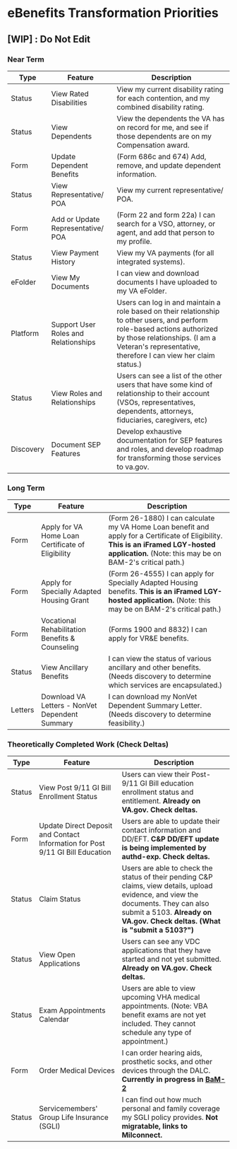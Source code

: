 # eBenefits Transformation Priorities

## [WIP] : Do Not Edit

### Near Term

| Type | Feature | Description |
| ---- | ------- | ----------- |
| Status | View Rated Disabilities | View my current disability rating for each contention, and my combined disability rating. |
| Status | View Dependents | View the dependents the VA has on record for me, and see if those dependents are on my Compensation award. |
| Form | Update Dependent Benefits | (Form 686c and 674) Add, remove, and update dependent information. |
| Status | View Representative/ POA | View my current representative/ POA. |
| Form | Add or Update Representative/ POA | (Form 22 and form 22a) I can search for a VSO, attorney, or agent, and add that person to my profile. |
| Status | View Payment History | View my VA payments (for all integrated systems). |
| eFolder | View My Documents | I can view and download documents I have uploaded to my VA eFolder. |
| Platform | Support User Roles and Relationships | Users can log in and maintain a role based on their relationship to other users, and perform role-based actions authorized by those relationships. (I am a Veteran's representative, therefore I can view her claim status.) |
| Status | View Roles and Relationships | Users can see a list of the other users that have some kind of relationship to their account (VSOs, representatives, dependents, attorneys, fiduciaries, caregivers, etc) |
| Discovery | Document SEP Features | Develop exhaustive documentation for SEP features and roles, and develop roadmap for transforming those services to va.gov. |

### Long Term

| Type | Feature | Description |
| ---- | ------- | ----------- |
| Form | Apply for VA Home Loan Certificate of Eligibility | (Form 26-1880) I can calculate my VA Home Loan benefit and apply for a Certificate of Eligibility. **This is an iFramed LGY-hosted application.** (Note: this may be on BAM-2's critical path.) |
| Form | Apply for Specially Adapted Housing Grant | (Form 26-4555) I can apply for Specially Adapted Housing benefits. **This is an iFramed LGY-hosted application.** (Note: this may be on BAM-2's critical path.) |
| Form | Vocational Rehabilitation Benefits & Counseling | (Forms 1900 and 8832) I can apply for VR&E benefits. |
| Status | View Ancillary Benefits | I can view the status of various ancillary and other benefits. (Needs discovery to determine which services are encapsulated.) |
| Letters | Download VA Letters - NonVet Dependent Summary | I can download my NonVet Dependent Summary Letter. (Needs discovery to determine feasibility.) |

### Theoretically Completed Work (Check Deltas)

| Type | Feature | Description |
| ---- | ------- | ----------- |
| Status | View Post 9/11 GI Bill Enrollment Status | Users can view their Post-9/11 GI Bill education enrollment status and entitlement. **Already on VA.gov. Check deltas.** |
| Form | Update Direct Deposit and Contact Information for Post 9/11 GI Bill Education | Users are able to update their contact information and DD/EFT. **C&P DD/EFT update is being implemented by authd-exp. Check deltas.** |
| Status | Claim Status | Users are able to check the status of their pending C&P claims, view details, upload evidence, and view the documents. They can also submit a 5103. **Already on VA.gov. Check deltas. (What is "submit a 5103?")** |
| Status | View Open Applications | Users can see any VDC applications that they have started and not yet submitted. **Already on VA.gov. Check deltas.** |
| Status | Exam Appointments Calendar | Users are able to view upcoming VHA medical appointments. (Note: VBA benefit exams are not yet included. They cannot schedule any type of appointment.) |
| Form | Order Medical Devices | I can order hearing aids, prosthetic socks, and other devices through the DALC. **Currently in progress in [BaM-2](https://github.com/department-of-veterans-affairs/va.gov-team/tree/master/teams/vsa/teams/benefits-memorials-2)** |
| Status | Servicemembers' Group Life Insurance (SGLI) | I can find out how much personal and family coverage my SGLI policy provides. **Not migratable, links to Milconnect.** |
